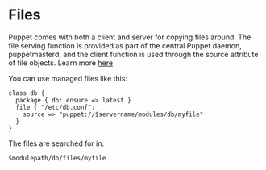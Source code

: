 Files
=====

Puppet comes with both a client and server for copying files around. The file
serving function is provided as part of the central Puppet daemon,
puppetmasterd, and the client function is used through the source attribute of
file objects. Learn more [here](http://projects.puppetlabs.com/projects/puppet/wiki/File_Serving_Configuration)

You can use managed files like this:

    class db {
      package { db: ensure => latest }
      file { "/etc/db.conf":
        source => "puppet://$servername/modules/db/myfile"
      }
    }

The files are searched for in:
	
	$modulepath/db/files/myfile

